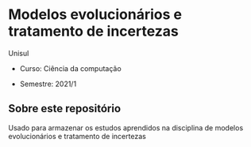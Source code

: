 # Modelos evolucionários e tratamento de incertezas

Unisul

- Curso: Ciência da computação

- Semestre: 2021/1

## Sobre este repositório

Usado para armazenar os estudos aprendidos na disciplina de modelos evolucionários e tratamento de incertezas

